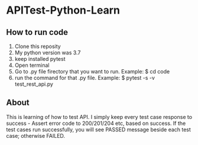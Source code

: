 # APITest-Python-Learn

## How to run code
1. Clone this reposity
2. My python version was 3.7
3. keep installed pytest
4. Open terminal
5. Go to .py file firectory that you want to run. Example: $ cd code
6. run the command for that .py file. Example: $ pytest -s -v test_rest_api.py

## About
This is learning of how to test API. I simply keep every test case response to success - Assert error code to 200/201/204 etc, based on success. If the test cases run successfully, you will see PASSED message beside each test case; otherwise FAILED. 
